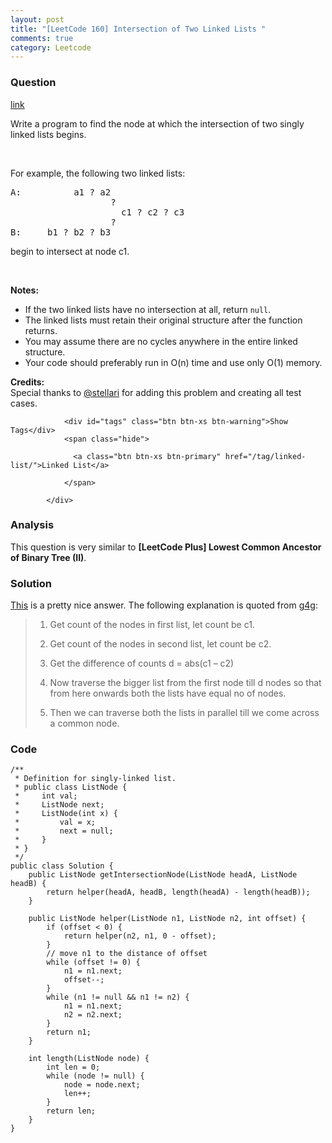 ```yaml
---
layout: post
title: "[LeetCode 160] Intersection of Two Linked Lists "
comments: true
category: Leetcode
---
```


### Question 

[link](https://leetcode.com/problems/intersection-of-two-linked-lists/)

<div class="question-content">
              <p></p><p>Write a program to find the node at which the intersection of two singly linked lists begins.</p>
<br>
<p>For example, the following two linked lists: </p>
<pre>A:          a1 ? a2
                   ?
                     c1 ? c2 ? c3
                   ?            
B:     b1 ? b2 ? b3
</pre>
<p>begin to intersect at node c1.</p>
<br>
<p><b>Notes:</b>
</p><ul>
<li>If the two linked lists have no intersection at all, return <code>null</code>.</li>
<li>The linked lists must retain their original structure after the function returns. </li>
<li>You may assume there are no cycles anywhere in the entire linked structure.</li>
<li>Your code should preferably run in O(n) time and use only O(1) memory.</li>
</ul>
<p></p>

<p><b>Credits:</b><br>Special thanks to <a href="https://oj.leetcode.com/discuss/user/stellari">@stellari</a> for adding this problem and creating all test cases.</p><p></p>
              
                <div id="tags" class="btn btn-xs btn-warning">Show Tags</div>
                <span class="hide">
                  
                  <a class="btn btn-xs btn-primary" href="/tag/linked-list/">Linked List</a>
                  
                </span>
              
            </div>

### Analysis

This question is very similar to __[LeetCode Plus] Lowest Common Ancestor of Binary Tree (II)__. 

### Solution

[This](http://stackoverflow.com/a/2216683/909524) is a pretty nice answer. The following explanation is quoted from [g4g](http://www.geeksforgeeks.org/write-a-function-to-get-the-intersection-point-of-two-linked-lists/):

>1. Get count of the nodes in first list, let count be c1.
>
>2. Get count of the nodes in second list, let count be c2.
>
>3. Get the difference of counts d = abs(c1 – c2)
>
>4. Now traverse the bigger list from the first node till d nodes so that from here onwards both the lists have equal no of nodes.
>
>5. Then we can traverse both the lists in parallel till we come across a common node. 

### Code

    /**
     * Definition for singly-linked list.
     * public class ListNode {
     *     int val;
     *     ListNode next;
     *     ListNode(int x) {
     *         val = x;
     *         next = null;
     *     }
     * }
     */
    public class Solution {
        public ListNode getIntersectionNode(ListNode headA, ListNode headB) {
            return helper(headA, headB, length(headA) - length(headB));
        }

        public ListNode helper(ListNode n1, ListNode n2, int offset) {
            if (offset < 0) {
                return helper(n2, n1, 0 - offset);
            }
            // move n1 to the distance of offset
            while (offset != 0) {
                n1 = n1.next;
                offset--;
            }
            while (n1 != null && n1 != n2) {
                n1 = n1.next;
                n2 = n2.next;
            }
            return n1;
        }

        int length(ListNode node) {
            int len = 0;
            while (node != null) {
                node = node.next;
                len++;
            }
            return len;
        }
    }
